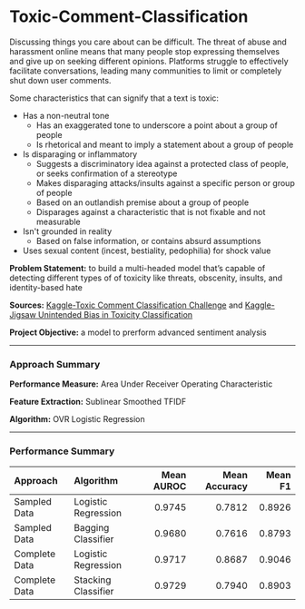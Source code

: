# Toxic-Comment-Classification

Discussing things you care about can be difficult. The threat of abuse and harassment online means that many people stop expressing themselves and give up on seeking different opinions. Platforms struggle to effectively facilitate conversations, leading many communities to limit or completely shut down user comments.

Some characteristics that can signify that a text is toxic:

* Has a non-neutral tone
  * Has an exaggerated tone to underscore a point about a group of people
  * Is rhetorical and meant to imply a statement about a group of people
* Is disparaging or inflammatory
  * Suggests a discriminatory idea against a protected class of people, or seeks confirmation of a stereotype
  * Makes disparaging attacks/insults against a specific person or group of people
  * Based on an outlandish premise about a group of people
  * Disparages against a characteristic that is not fixable and not measurable
* Isn't grounded in reality
  * Based on false information, or contains absurd assumptions
* Uses sexual content (incest, bestiality, pedophilia) for shock value

**Problem Statement:** to build a multi-headed model that’s capable of detecting different types of of toxicity like threats, obscenity, insults, and identity-based hate

**Sources:** [Kaggle-Toxic Comment Classification Challenge](https://www.kaggle.com/c/jigsaw-toxic-comment-classification-challenge/) and [Kaggle-Jigsaw Unintended Bias in Toxicity Classification](https://www.kaggle.com/c/jigsaw-unintended-bias-in-toxicity-classification/)

**Project Objective:** a model to prerform advanced sentiment analysis

___

### Approach Summary

**Performance Measure:** Area Under Receiver Operating Characteristic

**Feature Extraction:** Sublinear Smoothed TFIDF

**Algorithm:** OVR Logistic Regression

___

### Performance Summary

Approach | Algorithm | Mean AUROC | Mean Accuracy | Mean F1
:---|:---|---:|---:|---:
Sampled Data | Logistic Regression | 0.9745 | 0.7812 | 0.8926
Sampled Data | Bagging Classifier | 0.9680 | 0.7616 | 0.8793
Complete Data | Logistic Regression | 0.9717 | 0.8687 | 0.9046
Complete Data | Stacking Classifier | 0.9729 | 0.7940 | 0.8903
